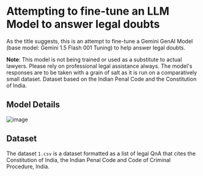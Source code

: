 # Attempting to fine-tune an LLM Model to answer legal doubts
As the title suggests, this is an attempt to fine-tune a Gemini GenAI Model (base model: Gemini 1.5 Flash 001 Tuning) to help answer legal doubts.

**Note**: This model is not being trained or used as a substitute to actual lawyers. Please rely on professional legal assistance always. The model's responses are to be taken with a grain of salt as it is run on a comparatively small dataset. Dataset based on the Indian Penal Code and the Constitution of India.

## Model Details
![image](https://github.com/user-attachments/assets/a44c141c-7649-434b-b25a-06700e02c109)

## Dataset
The dataset ```1.csv``` is a dataset formatted as a list of legal QnA that cites the Constitution of India, the Indian Penal Code and Code of Criminal Procedure, India.
